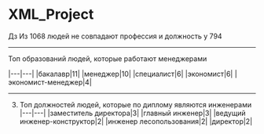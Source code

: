 # XML_Project

Дз
 Из 1068 людей не совпадают профессия и должность у 794

----
Топ образований людей, которые работают менеджерами

|---|---|
|бакалавр|11|
|менеджер|10|
|специалист|6|
|экономист|6|
|экономист-менеджер|4|

----
3. Топ должностей людей, которые по диплому являются инженерами
|---|---|
|заместитель директора|3|
|главный инженер|3|
|ведущий инженер-конструктор|2|
|инженер лесопользования|2|
|директор|2|
